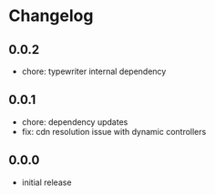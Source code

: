 # Changelog

## 0.0.2
- chore: typewriter internal dependency

## 0.0.1
- chore: dependency updates
- fix: cdn resolution issue with dynamic controllers

## 0.0.0
- initial release